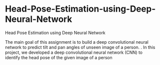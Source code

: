# Head-Pose-Estimation-using-Deep-Neural-Network
Head Pose Estimation using Deep Neural Network

The main goal of this assignment is to build a deep convolutional neural network to predict tilt and pan angles of
unseen image of a person. . In this project, we developed a deep convolutional neural network (CNN) to identify the head pose of the given image of a person
